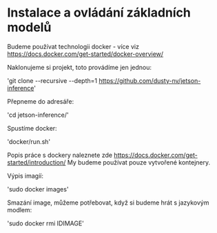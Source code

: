 # Instalace a ovládání základních modelů

Budeme používat technologii docker - více viz https://docs.docker.com/get-started/docker-overview/

Naklonujeme si projekt, toto provádíme jen jednou:

'git clone --recursive --depth=1 https://github.com/dusty-nv/jetson-inference'

Přepneme do adresáře:

'cd jetson-inference/'

Spustíme docker:

'docker/run.sh'

Popis práce s dockery naleznete zde https://docs.docker.com/get-started/introduction/
My budeme používat pouze vytvořené kontejnery.

Výpis imagíí:

'sudo docker images'

Smazání image, můžeme potřebovat, když si budeme hrát s jazykovým modlem:

'sudo docker rmi IDIMAGE'
